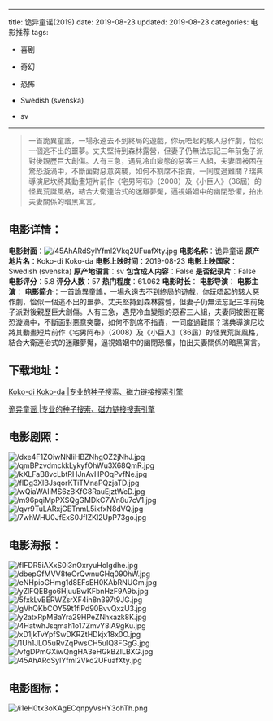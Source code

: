 
---
title: 诡异童谣(2019)
date: 2019-08-23
updated: 2019-08-23
categories: 电影推荐
tags:
- 喜剧
- 奇幻
- 恐怖

- Swedish (svenska)
- sv
---


> 一首詭異童謠，一場永遠去不到終局的遊戲，你玩唔起的駭人惡作劇，恰似一個逃不出的噩夢。丈夫堅持到森林露營，但妻子仍無法忘記三年前兔子派對後親歷巨大創傷。人有三急，遇見冷血變態的惡客三人組，夫妻同被困在驚恐漩渦中，不斷面對惡意突襲，如何不割席不指責，一同度過難關？瑞典導演尼坎將其動畫短片前作《宅男阿布》（2008）及《小巨人》（36屆）的怪異荒誕風格，結合大衛連治式的迷離夢魘，逼視婚姻中的幽閉恐懼，拍出夫妻關係的暗黑寓言。

## **电影详情**：

**电影封面**：<img src="https://image.tmdb.org/t/p/w200/45AhARdSylYfml2Vkq2UFuafXty.jpg" alt="/45AhARdSylYfml2Vkq2UFuafXty.jpg" title="/45AhARdSylYfml2Vkq2UFuafXty.jpg">
**电影名称**：诡异童谣
**原产地片名**：Koko-di Koko-da
**电影上映时间**：2019-08-23
**电影上映国家**：Swedish (svenska)
**原产地语言**：sv
**包含成人内容**：False
**是否纪录片**：False
**电影评分**：5.8
**评分人数**：57
**热门程度**：61.062
**电影时长**：
**电影导演**：
**电影主演**：
**电影简介**：一首詭異童謠，一場永遠去不到終局的遊戲，你玩唔起的駭人惡作劇，恰似一個逃不出的噩夢。丈夫堅持到森林露營，但妻子仍無法忘記三年前兔子派對後親歷巨大創傷。人有三急，遇見冷血變態的惡客三人組，夫妻同被困在驚恐漩渦中，不斷面對惡意突襲，如何不割席不指責，一同度過難關？瑞典導演尼坎將其動畫短片前作《宅男阿布》（2008）及《小巨人》（36屆）的怪異荒誕風格，結合大衛連治式的迷離夢魘，逼視婚姻中的幽閉恐懼，拍出夫妻關係的暗黑寓言。

## **下载地址**：
[Koko-di Koko-da |专业的种子搜索、磁力链接搜索引擎](https://movie.amd794.com:2083/?search=Koko-di%20Koko-da&ordering=&mode=match_phrase&page_size=10&page=1)

[诡异童谣 |专业的种子搜索、磁力链接搜索引擎](https://movie.amd794.com:2083/?search=%E8%AF%A1%E5%BC%82%E7%AB%A5%E8%B0%A3&ordering=&mode=match_phrase&page_size=10&page=1)
 

## **电影剧照**：
<img src="https://image.tmdb.org/t/p/original/dxe4F1ZOiwNNIiHBZNhgOZ2jNhJ.jpg" alt="/dxe4F1ZOiwNNIiHBZNhgOZ2jNhJ.jpg" title="/dxe4F1ZOiwNNIiHBZNhgOZ2jNhJ.jpg"><img src="https://image.tmdb.org/t/p/original/qmBPzvdmckkLykyfOhWu3X68QmR.jpg" alt="/qmBPzvdmckkLykyfOhWu3X68QmR.jpg" title="/qmBPzvdmckkLykyfOhWu3X68QmR.jpg"><img src="https://image.tmdb.org/t/p/original/kXLFaB8vcLbtRHJnAvHPOqPvfNe.jpg" alt="/kXLFaB8vcLbtRHJnAvHPOqPvfNe.jpg" title="/kXLFaB8vcLbtRHJnAvHPOqPvfNe.jpg"><img src="https://image.tmdb.org/t/p/original/fIDg3XlBJsqorKTiTMnaPQzjaTD.jpg" alt="/fIDg3XlBJsqorKTiTMnaPQzjaTD.jpg" title="/fIDg3XlBJsqorKTiTMnaPQzjaTD.jpg"><img src="https://image.tmdb.org/t/p/original/wQiaWAIiMS6zBKfG8RauEjztWcD.jpg" alt="/wQiaWAIiMS6zBKfG8RauEjztWcD.jpg" title="/wQiaWAIiMS6zBKfG8RauEjztWcD.jpg"><img src="https://image.tmdb.org/t/p/original/m96pqiMpPXSQgGMDkC7Wn8u7cV1.jpg" alt="/m96pqiMpPXSQgGMDkC7Wn8u7cV1.jpg" title="/m96pqiMpPXSQgGMDkC7Wn8u7cV1.jpg"><img src="https://image.tmdb.org/t/p/original/qvr9TuLARxjGETnmL5ixfxN8dVQ.jpg" alt="/qvr9TuLARxjGETnmL5ixfxN8dVQ.jpg" title="/qvr9TuLARxjGETnmL5ixfxN8dVQ.jpg"><img src="https://image.tmdb.org/t/p/original/7whWHU0JfExS0JfIZKl2UpP73go.jpg" alt="/7whWHU0JfExS0JfIZKl2UpP73go.jpg" title="/7whWHU0JfExS0JfIZKl2UpP73go.jpg">

## **电影海报**：
<img src="https://image.tmdb.org/t/p/original/fIFDR5iAXxS0i3nOxryuHoIgdhe.jpg" alt="/fIFDR5iAXxS0i3nOxryuHoIgdhe.jpg" title="/fIFDR5iAXxS0i3nOxryuHoIgdhe.jpg"><img src="https://image.tmdb.org/t/p/original/dbepGfMVV8teOrQwnuGHq090hW.jpg" alt="/dbepGfMVV8teOrQwnuGHq090hW.jpg" title="/dbepGfMVV8teOrQwnuGHq090hW.jpg"><img src="https://image.tmdb.org/t/p/original/eNHpioGHmg1d8EFsEH0KAbRNUGm.jpg" alt="/eNHpioGHmg1d8EFsEH0KAbRNUGm.jpg" title="/eNHpioGHmg1d8EFsEH0KAbRNUGm.jpg"><img src="https://image.tmdb.org/t/p/original/yZlFQEBgo6HjuuBwKFbnHzF9A9b.jpg" alt="/yZlFQEBgo6HjuuBwKFbnHzF9A9b.jpg" title="/yZlFQEBgo6HjuuBwKFbnHzF9A9b.jpg"><img src="https://image.tmdb.org/t/p/original/5fxkLvBERWZsrXF4in8n397t9JG.jpg" alt="/5fxkLvBERWZsrXF4in8n397t9JG.jpg" title="/5fxkLvBERWZsrXF4in8n397t9JG.jpg"><img src="https://image.tmdb.org/t/p/original/gVhQKbCOY59t1fiPd90BvvQxzU3.jpg" alt="/gVhQKbCOY59t1fiPd90BvvQxzU3.jpg" title="/gVhQKbCOY59t1fiPd90BvvQxzU3.jpg"><img src="https://image.tmdb.org/t/p/original/y2atxRpMBaYra29HPeZNhxazk8K.jpg" alt="/y2atxRpMBaYra29HPeZNhxazk8K.jpg" title="/y2atxRpMBaYra29HPeZNhxazk8K.jpg"><img src="https://image.tmdb.org/t/p/original/4HatwhJsqmah1o17ZmvY8iA9gKu.jpg" alt="/4HatwhJsqmah1o17ZmvY8iA9gKu.jpg" title="/4HatwhJsqmah1o17ZmvY8iA9gKu.jpg"><img src="https://image.tmdb.org/t/p/original/xD1jkTvYpfSwDKRZtHDkjx18x0O.jpg" alt="/xD1jkTvYpfSwDKRZtHDkjx18x0O.jpg" title="/xD1jkTvYpfSwDKRZtHDkjx18x0O.jpg"><img src="https://image.tmdb.org/t/p/original/1Uh1JLO5uRvZqPwsCH5uIQ8FGgG.jpg" alt="/1Uh1JLO5uRvZqPwsCH5uIQ8FGgG.jpg" title="/1Uh1JLO5uRvZqPwsCH5uIQ8FGgG.jpg"><img src="https://image.tmdb.org/t/p/original/vfgDPmGXiwQngHA3eHGkBZILBXG.jpg" alt="/vfgDPmGXiwQngHA3eHGkBZILBXG.jpg" title="/vfgDPmGXiwQngHA3eHGkBZILBXG.jpg"><img src="https://image.tmdb.org/t/p/original/45AhARdSylYfml2Vkq2UFuafXty.jpg" alt="/45AhARdSylYfml2Vkq2UFuafXty.jpg" title="/45AhARdSylYfml2Vkq2UFuafXty.jpg">

## **电影图标**：
<img src="https://image.tmdb.org/t/p/original/i1eH0tx3oKAgECqnpyVsHY3ohTh.png" alt="/i1eH0tx3oKAgECqnpyVsHY3ohTh.png" title="/i1eH0tx3oKAgECqnpyVsHY3ohTh.png">

